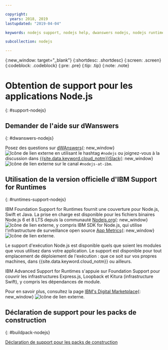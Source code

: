 ```yaml
---

copyright:
  years: 2018, 2019
lastupdated: "2019-04-04"

keywords: nodejs support, nodejs help, dwanswers nodejs, nodejs runtimes, nodejs buildpack, ibm support nodejs, foundation support nodejs, runtime support nodejs, nodejs app support

subcollection: nodejs

---
```


{:new_window: target="_blank"}
{:shortdesc: .shortdesc}
{:screen: .screen}
{:codeblock: .codeblock}
{:pre: .pre}
{:tip: .tip}
{:note: .note}

# Obtention de support pour les applications Node.js
{: #support-nodejs}

## Demander de l'aide sur dWanswers
{: #dwanswers-nodejs}

Posez des questions sur [dWAnswers](https://developer.ibm.com/answers/smartspace/nodejs/index.html){: new_window} ![Icône de lien externe](../icons/launch-glyph.svg "Icône de lien externe") en utilisant le hashtag `#nodejs` ou joignez-vous à la discussion dans [{{site.data.keyword.cloud_notm}}Slack](https://slack-invite-ibm-cloud-tech.mybluemix.net/){: new_window} ![Icône de lien externe](../icons/launch-glyph.svg "Icône de lien externe") sur le canal `#nodejs-at-ibm`.

## Utilisation de la version officielle d'IBM Support for Runtimes
{: #runtimes-support-nodejs}

IBM Foundation Support for Runtimes fournit une couverture pour Node.js, Swift et Java. La prise en charge est disponible pour les fichiers binaires Node.js 6 et 8 LTS depuis la communauté [Nodejs.org](https://nodejs.org/){: new_window} ![Icône de lien externe](../icons/launch-glyph.svg "Icône de lien externe"), y compris IBM SDK for Node.js, qui utilise l'infrastructure de surveillance open source [App Metrics](https://developer.ibm.com/node/monitoring-post-mortem/application-metrics-node-js/){: new_window} ![Icône de lien externe](../icons/launch-glyph.svg "Icône de lien externe").

Le support d'exécution Node.js est disponible quels que soient les modules que vous utilisez dans votre application. Le support est disponible pour tout emplacement de déploiement de l'exécution : que ce soit sur vos propres machines, dans {{site.data.keyword.cloud_notm}} ou ailleurs.

IBM Advanced Support for Runtimes s'appuie sur Foundation Support pour couvrir les infrastructures Express.js, Loopback et Kitura (infrastructure Swift), y compris les dépendances de module.

Pour en savoir plus, consultez la page [IBM's Digital Marketplace](https://www.ibm.com/us-en/marketplace/support-for-runtimes){: new_window} ![Icône de lien externe](../icons/launch-glyph.svg "Icône de lien externe").

## Déclaration de support pour les packs de construction
{: #buildpack-nodejs}

[Déclaration de support pour les packs de construction](/docs/runtimes-common?topic=runtimes-common-buildpack_support_statement)
